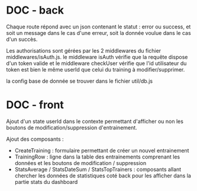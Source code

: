# DOC - back

Chaque route répond avec un json contenant le statut : error ou success, et soit un message dans le cas d'une erreur, soit la donnée voulue dans le cas d'un succès.

Les authorisations sont gérées par les 2 middlewares du fichier middlewares/isAuth.js. le middleware isAuth vérifie que la requête dispose d'un token valide et le middleware checkUser vérifie que l'id utilisateur du token est bien le même userId que celui du training à modifier/supprimer.

la config base de donnée se trouver dans le fichier util/db.js

# DOC - front
Ajout d'un state userId dans le contexte permettant d'afficher ou non les boutons de modification/suppression d'entrainement.

Ajout des composants : 
  - CreateTraining : formulaire permettant de créer un nouvel entrainement
  - TrainingRow : ligne dans la table des entrainements comprenant les données et les boutons de modification / suppression
  - StatsAverage / StatsDateSum / StatsTopTrainers : composants allant chercher les données de statistiques coté back pour les afficher dans la partie stats du dashboard

